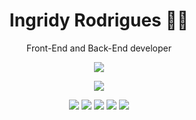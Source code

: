 <h1 align='center'>
  Ingridy Rodrigues 👩‍💻
</h1>

<section align='center'>
  <p>
    Front-End and Back-End developer
  </p>
  
  <a href="https://www.linkedin.com/in/ingridyrodriguesf/" target="_blank">
   <img src="https://img.shields.io/badge/-Ingridy%20Rodrigues-0073e6?style=flat-square&logo=Linkedin&logoColor=white&link=https://www.linkedin.com/in/ingridyrodriguesf/" />
  </a>
</section>

<section align='center'>
  <p>
    <img heigth="160em" src="https://github-readme-stats-sigma-five.vercel.app/api?username=ingridyr&show_icons=true&theme=tokyonight&include_all_commits=true&count_private=true">
  </p>
  
  <div>
    <img src="https://img.shields.io/badge/React-20232A?style=for-the-badge&logo=react&logoColor=61DAFB" />
    <img src="https://img.shields.io/badge/HTML5-E34F26?style=for-the-badge&logo=html5&logoColor=white" />
    <img src="https://img.shields.io/badge/CSS3-1572B6?style=for-the-badge&logo=css3&logoColor=white" />
    <img src="https://img.shields.io/badge/JavaScript-323330?style=for-the-badge&logo=javascript&logoColor=F7DF1E" />
    <img src="https://img.shields.io/badge/python-3670A0?style=for-the-badge&logo=python&logoColor=ffdd54" />
  </div> 
</section>
